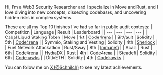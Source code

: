 Hi, I’m a Web3 Security Researcher and I specialize in Move and Rust, and I love diving into new concepts, dissecting codebases, and uncovering hidden risks in complex systems.

These are all my Top 10 finishes I've had so far in public audit contests:
| Competition | Language | Result | Leaderboard |
| --- | --- | --- | --- |
| Cabal Liquid Staking Token | Move | 1st | [Code4rena](https://code4rena.com/audits/2025-04-cabal-liquid-staking-token) |
| BitVault | Solidity | 5th | [Code4rena](https://code4rena.com/audits/2025-04-bitvault) |
| Symmio, Staking and Vesting | Solidity | 4th | [Sherlock](https://audits.sherlock.xyz/contests/838/leaderboard) |
| Fuel Network Attackathon | Rust/Sway | 8th | [Immunefi](https://immunefi.com/audit-competition/fuel-network-attackathon/leaderboard/) |
| Acala | Rust | 6th | [Code4rena](https://code4rena.com/audits/2024-02-hydradx) |
| HydraDX | Rust | 4th | [Code4rena](https://code4rena.com/audits/2024-03-acala) |
| Steadefi | Solidity | 6th | [Codehawks](https://codehawks.cyfrin.io/c/2023-10-SteadeFi/results?lt=contest&page=1&sc=reward&sj=reward&t=leaderboard) |
| DittoETH | Solidity | 4th | [Codehawks](https://codehawks.cyfrin.io/c/2023-09-ditto/results?lt=contest&page=1&sc=reward&sj=reward&t=leaderboard) |

You can follow me on [X (@Schnilch)](https://x.com/Schnilch) to see my latest achievements.
